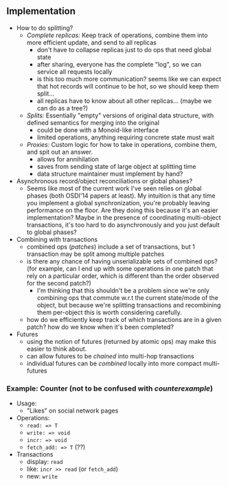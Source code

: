 ## Implementation

- How to do splitting?
    - *Complete replicas:* Keep track of operations, combine them into more efficient update, and send to all replicas
        - don't have to collapse replicas just to do ops that need global state
        - after sharing, everyone has the complete "log", so we can service all requests locally
        - is this too much more communication? seems like we can expect that hot records will continue to be hot, so we should keep them split...
        - all replicas have to know about all other replicas... (maybe we can do as a tree?)
    - *Splits:* Essentially "empty" versions of original data structure, with defined semantics for merging into the original
        - could be done with a Monoid-like interface
        - limited operations, anything requiring concrete state must wait
    - *Proxies:* Custom logic for how to take in operations, combine them, and spit out an answer.
        - allows for annihilation
        - saves from sending state of large object at splitting time
        - data structure maintainer must implement by hand?
- Asynchronous record/object reconciliations or global phases?
    - Seems like most of the current work I've seen relies on global phases (both OSDI'14 papers at least). My intuition is that any time you implement a global synchronization, you're probably leaving performance on the floor. Are they doing this because it's an easier implementation? Maybe in the presence of coordinating multi-object transactions, it's too hard to do asynchronously and you just default to global phases?
- Combining with transactions
    - combined ops (*patches*) include a set of transactions, but 1 transaction may be split among multiple patches
    - is there any chance of having unserializable sets of combined ops? (for example, can I end up with some operations in one patch that rely on a particular order, which is different than the order observed for the second patch?)
        - I'm thinking that this shouldn't be a problem since we're only combining ops that commute w.r.t the current state/mode of the object, but because we're splitting transactions and recombining them per-object this is worth considering carefully. 
	- how do we efficiently keep track of which transactions are in a given patch? how do we know when it's been completed?
- Futures
    - using the notion of futures (returned by atomic ops) may make this easier to think about.
    - can allow futures to be *chained* into multi-hop transactions
    - individual futures can be *combined* locally into more compact multi-futures

### Example: Counter (not to be confused with *counterexample*)
- Usage:
    - "Likes" on social network pages
- Operations:
    - `read: => T`
    - `write: => void`
    - `incr: => void`
    - `fetch_add: => T` (??)
- Transactions
    - display: `read`
    - like: `incr >> read` (or `fetch_add`)
    - new: `write`
